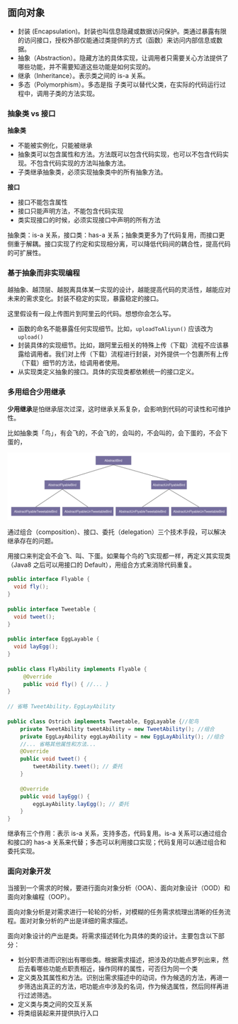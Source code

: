 ## 面向对象

- 封装 (Encapsulation)。封装也叫信息隐藏或数据访问保护。类通过暴露有限的访问接口，授权外部仅能通过类提供的方式（函数）来访问内部信息或数据。
- 抽象（Abstraction）。隐藏方法的具体实现，让调用者只需要关心方法提供了哪些功能，并不需要知道这些功能是如何实现的。
- 继承（Inheritance）。表示类之间的 is-a 关系。
- 多态（Polymorphism）。多态是指 子类可以替代父类，在实际的代码运行过程中，调用子类的方法实现。

### 抽象类 vs 接口

**抽象类**
- 不能被实例化，只能被继承
- 抽象类可以包含属性和方法。方法既可以包含代码实现，也可以不包含代码实现。不包含代码实现的方法叫抽象方法。
- 子类继承抽象类，必须实现抽象类中的所有抽象方法。

**接口**
- 接口不能包含属性
- 接口只能声明方法，不能包含代码实现
- 类实现接口的时候，必须实现接口中声明的所有方法


抽象类：is-a 关系，接口类：has-a 关系；抽象类更多为了代码复用，而接口更侧重于解耦。接口实现了约定和实现相分离，可以降低代码间的耦合性，提高代码的可扩展性。

### 基于抽象而非实现编程

越抽象、越顶层、越脱离具体某一实现的设计，越能提高代码的灵活性，越能应对未来的需求变化。封装不稳定的实现，暴露稳定的接口。

这里假设有一段上传图片到阿里云的代码。想想你会怎么写。

- 函数的命名不能暴露任何实现细节。比如，`uploadToAliyun()` 应该改为 `upload()`
- 封装具体的实现细节。比如，跟阿里云相关的特殊上传（下载）流程不应该暴露给调用者。我们对上传（下载）流程进行封装，对外提供一个包裹所有上传（下载）细节的方法，给调用者使用。
- 从实现类定义抽象的接口。具体的实现类都依赖统一的接口定义。

### 多用组合少用继承

**少用继承**是怕继承层次过深，这时继承关系复杂，会影响到代码的可读性和可维护性。

比如抽象类「鸟」，有会飞的，不会飞的，会叫的，不会叫的，会下蛋的，不会下蛋的，

![Figure1](../images/3f99fa541e7ec7656a1dd35cc4f28bc6.webp)

通过组合（composition）、接口、委托（delegation）三个技术手段，可以解决继承存在的问题。

用接口来判定会不会飞、叫、下蛋。如果每个鸟的飞实现都一样，再定义其实现类（Java8 之后可以用接口的 Default），用组合方式来消除代码重复。

```Java
public interface Flyable {
  void fly();
}

public interface Tweetable {
  void tweet();
}

public interface EggLayable {
  void layEgg();
}

public class FlyAbility implements Flyable {
     @Override 
     public void fly() { //... }
}

// 省略 TweetAbility，EggLayAbility

public class Ostrich implements Tweetable, EggLayable {//鸵鸟
    private TweetAbility tweetAbility = new TweetAbility(); //组合
    private EggLayAbility eggLayAbility = new EggLayAbility(); //组合 
    //... 省略其他属性和方法... 
    @Override 
    public void tweet() { 
        tweetAbility.tweet(); // 委托 
    } 

    @Override 
    public void layEgg() { 
        eggLayAbility.layEgg(); // 委托 
    }
}
```

继承有三个作用：表示 is-a 关系，支持多态，代码复用。is-a 关系可以通过组合和接口的 has-a 关系来代替；多态可以利用接口实现；代码复用可以通过组合和委托实现。

### 面向对象开发

当接到一个需求的时候，要进行面向对象分析（OOA）、面向对象设计（OOD）和面向对象编程（OOP）。

面向对象分析是对需求进行一轮轮的分析，对模糊的任务需求梳理出清晰的任务流程。面对对象分析的产出是详细的需求描述。

面向对象设计的产出是类。将需求描述转化为具体的类的设计。主要包含以下部分：
- 划分职责进而识别出有哪些类。根据需求描述，把涉及的功能点罗列出来，然后去看哪些功能点职责相近，操作同样的属性，可否归为同一个类
- 定义类及其属性和方法。识别出需求描述中的动词，作为候选的方法，再进一步筛选出真正的方法，吧功能点中涉及的名词，作为候选属性，然后同样再进行过滤筛选。
- 定义类与类之间的交互关系
- 将类组装起来并提供执行入口